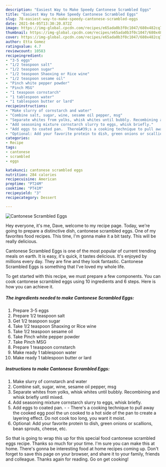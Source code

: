 ```yaml
---
description: "Easiest Way to Make Speedy Cantonese Scrambled Eggs"
title: "Easiest Way to Make Speedy Cantonese Scrambled Eggs"
slug: 78-easiest-way-to-make-speedy-cantonese-scrambled-eggs
date: 2021-04-05T13:30:20.872Z
image: https://img-global.cpcdn.com/recipes/e65ada0b3f0c1047/680x482cq70/cantonese-scrambled-eggs-recipe-main-photo.jpg
thumbnail: https://img-global.cpcdn.com/recipes/e65ada0b3f0c1047/680x482cq70/cantonese-scrambled-eggs-recipe-main-photo.jpg
cover: https://img-global.cpcdn.com/recipes/e65ada0b3f0c1047/680x482cq70/cantonese-scrambled-eggs-recipe-main-photo.jpg
author: Etta Gomez
ratingvalue: 4.7
reviewcount: 10583
recipeingredient:
- "3-5 eggs"
- "1/2 teaspoon salt"
- "1/2 teaspoon sugar"
- "1/2 teaspoon Shaoxing or Rice wine"
- "1/2 teaspoon sesame oil"
- "Pinch white pepper powder"
- "Pinch MSG"
- "1 teaspoon cornstarch"
- "1 tablespoon water"
- "1 tablespoon butter or lard"
recipeinstructions:
- "Make slurry of cornstarch and water"
- "Combine salt, sugar, wine, sesame oil pepper, msg"
- "Separate whites from yolks, whisk whites until bubbly. Recombining and whisk briefly until mixed."
- "Add seasoning mixture cornstarch slurry to eggs, whisk briefly."
- "Add eggs to coated pan.  There&#39;s a cooking technique to pull away the cooked egg pool the un cooked to a hot side of the pan to create a layering effect. Do not cook too long, you want it moist."
- "Optional: Add your favorite protein to dish, green onions or scallions, bean sprouts, cheese, etc."
categories:
- Recipe
tags:
- cantonese
- scrambled
- eggs

katakunci: cantonese scrambled eggs 
nutrition: 284 calories
recipecuisine: American
preptime: "PT24M"
cooktime: "PT41M"
recipeyield: "3"
recipecategory: Dessert

---
```



![Cantonese Scrambled Eggs](https://img-global.cpcdn.com/recipes/e65ada0b3f0c1047/680x482cq70/cantonese-scrambled-eggs-recipe-main-photo.jpg)

Hey everyone, it's me, Dave, welcome to my recipe page. Today, we're going to prepare a distinctive dish, cantonese scrambled eggs. One of my favorites food recipes. This time, I'm gonna make it a bit tasty. This will be really delicious.



Cantonese Scrambled Eggs is one of the most popular of current trending meals on earth. It is easy, it's quick, it tastes delicious. It's enjoyed by millions every day. They are fine and they look fantastic. Cantonese Scrambled Eggs is something that I've loved my whole life.


To get started with this recipe, we must prepare a few components. You can cook cantonese scrambled eggs using 10 ingredients and 6 steps. Here is how you can achieve it.

<!--inarticleads1-->

##### The ingredients needed to make Cantonese Scrambled Eggs:

1. Prepare 3-5 eggs
1. Prepare 1/2 teaspoon salt
1. Get 1/2 teaspoon sugar
1. Take 1/2 teaspoon Shaoxing or Rice wine
1. Take 1/2 teaspoon sesame oil
1. Take Pinch white pepper powder
1. Take Pinch MSG
1. Prepare 1 teaspoon cornstarch
1. Make ready 1 tablespoon water
1. Make ready 1 tablespoon butter or lard




<!--inarticleads2-->

##### Instructions to make Cantonese Scrambled Eggs:

1. Make slurry of cornstarch and water
1. Combine salt, sugar, wine, sesame oil pepper, msg
1. Separate whites from yolks, whisk whites until bubbly. Recombining and whisk briefly until mixed.
1. Add seasoning mixture cornstarch slurry to eggs, whisk briefly.
1. Add eggs to coated pan. -  - There&#39;s a cooking technique to pull away the cooked egg pool the un cooked to a hot side of the pan to create a layering effect. Do not cook too long, you want it moist.
1. Optional: Add your favorite protein to dish, green onions or scallions, bean sprouts, cheese, etc.




So that is going to wrap this up for this special food cantonese scrambled eggs recipe. Thanks so much for your time. I'm sure you can make this at home. There's gonna be interesting food at home recipes coming up. Don't forget to save this page on your browser, and share it to your family, friends and colleague. Thanks again for reading. Go on get cooking!
